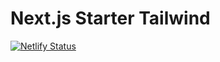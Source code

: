 # Next.js Starter Tailwind

[![Netlify Status](https://api.netlify.com/api/v1/badges/d7982f40-34ed-45d3-bb3b-d4a923124975/deploy-status)](https://app.netlify.com/sites/next-starter-tailwindcss/deploys)
